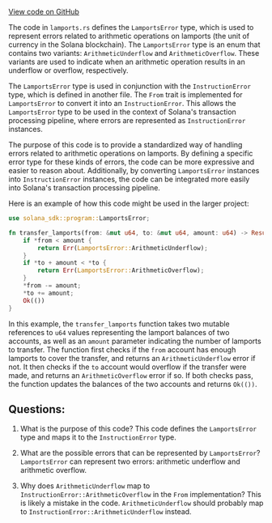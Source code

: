 [View code on GitHub](https://github.com/solana-labs/solana/blob/master/sdk/program/src/lamports.rs)

The code in `lamports.rs` defines the `LamportsError` type, which is used to represent errors related to arithmetic operations on lamports (the unit of currency in the Solana blockchain). The `LamportsError` type is an enum that contains two variants: `ArithmeticUnderflow` and `ArithmeticOverflow`. These variants are used to indicate when an arithmetic operation results in an underflow or overflow, respectively.

The `LamportsError` type is used in conjunction with the `InstructionError` type, which is defined in another file. The `From` trait is implemented for `LamportsError` to convert it into an `InstructionError`. This allows the `LamportsError` type to be used in the context of Solana's transaction processing pipeline, where errors are represented as `InstructionError` instances.

The purpose of this code is to provide a standardized way of handling errors related to arithmetic operations on lamports. By defining a specific error type for these kinds of errors, the code can be more expressive and easier to reason about. Additionally, by converting `LamportsError` instances into `InstructionError` instances, the code can be integrated more easily into Solana's transaction processing pipeline.

Here is an example of how this code might be used in the larger project:

```rust
use solana_sdk::program::LamportsError;

fn transfer_lamports(from: &mut u64, to: &mut u64, amount: u64) -> Result<(), LamportsError> {
    if *from < amount {
        return Err(LamportsError::ArithmeticUnderflow);
    }
    if *to + amount < *to {
        return Err(LamportsError::ArithmeticOverflow);
    }
    *from -= amount;
    *to += amount;
    Ok(())
}
```

In this example, the `transfer_lamports` function takes two mutable references to `u64` values representing the lamport balances of two accounts, as well as an `amount` parameter indicating the number of lamports to transfer. The function first checks if the `from` account has enough lamports to cover the transfer, and returns an `ArithmeticUnderflow` error if not. It then checks if the `to` account would overflow if the transfer were made, and returns an `ArithmeticOverflow` error if so. If both checks pass, the function updates the balances of the two accounts and returns `Ok(())`.
## Questions: 
 1. What is the purpose of this code?
   This code defines the `LamportsError` type and maps it to the `InstructionError` type.

2. What are the possible errors that can be represented by `LamportsError`?
   `LamportsError` can represent two errors: arithmetic underflow and arithmetic overflow.

3. Why does `ArithmeticUnderflow` map to `InstructionError::ArithmeticOverflow` in the `From` implementation?
   This is likely a mistake in the code. `ArithmeticUnderflow` should probably map to `InstructionError::ArithmeticUnderflow` instead.